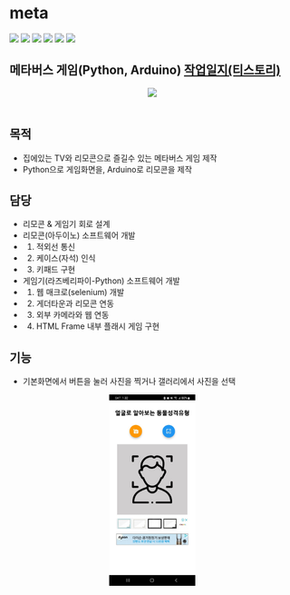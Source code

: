 # meta

<div>
<img src="https://img.shields.io/badge/Arduino-00979D?style=flat-square&logo=Arduino&logoColor=white"/>
<img src="https://img.shields.io/badge/Android-3DDC84?style=flat-square&logo=Android&logoColor=white"/>
<img src="https://img.shields.io/badge/Java-007396?style=flat-square&logo=OpenJDK&logoColor=white"/>
<img src="https://img.shields.io/badge/iOS-000000?style=flat-square&logo=Apple&logoColor=white"/>  
<img src="https://img.shields.io/badge/Flutter-02569B?style=flat-square&logo=Flutter&logoColor=white"/>
<img src="https://img.shields.io/badge/Dart-0175C2?style=flat-square&logo=Dart&logoColor=white"/>
</div>

## 메타버스 게임(Python, Arduino) <a href="https://cjk09083.tistory.com/category/메타버스게임">작업일지(티스토리)</a>



<div align="center">
<img src="https://user-images.githubusercontent.com/87401241/193865978-55b17eec-f9ad-41bf-a17c-2ad36dd450ee.png" width="60%"/>
</div></br>

## 목적
- 집에있는 TV와 리모콘으로 즐길수 있는 메타버스 게임 제작
- Python으로 게임화면을, Arduino로 리모콘을 제작 

## 담당
- 리모콘 & 게임기 회로 설계
- 리모콘(아두이노) 소프트웨어 개발
- 1) 적외선 통신
- 2) 케이스(자석) 인식
- 3) 키패드 구현
- 게임기(라즈베리파이-Python) 소프트웨어 개발
- 1) 웹 매크로(selenium) 개발
- 2) 게더타운과 리모콘 연동
- 3) 외부 카메라와 웹 연동
- 4) HTML Frame 내부 플래시 게임 구현

## 기능 
- 기본화면에서 버튼을 눌러 사진을 찍거나 갤러리에서 사진을 선택 
<div align="center">
<img src="https://github.com/cjk09083/PicknCheck/blob/main/ScreenShot/1%20Mobile%20%EA%B8%B0%EB%B3%B8%ED%99%94%EB%A9%B4.jpg" width="30%"/>
</div></br>
